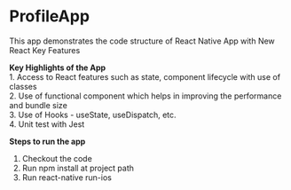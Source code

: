 # ProfileApp

This app demonstrates the code structure of React Native App with New React Key Features

<b>Key Highlights of the App</b> <br>
    1. Access to React features such as state, component lifecycle with use of classes<br>
    2. Use of functional component which helps in improving the performance and bundle size<br>
    3. Use of Hooks - useState, useDispatch, etc.<br>
    4. Unit test with Jest<br>
    
    
 <b>Steps to run the app</b> <br>
  1. Checkout the code<br>
  2. Run npm install at project path
  3. Run react-native run-ios 
  
  
  
